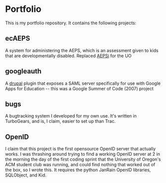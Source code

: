 Portfolio
=========

This is my portfolio repository. It contains the following projects:

ecAEPS
------

A system for administering the AEPS, which is an assessment 
given to kids that are developmentally disabled. Replaced 
[AEPSi](http://www.aepsinteractive.com/index.htm) for the UO

googleauth
----------

A [drupal](http://drupal.org) plugin that exposes a SAML server specifically for 
use with Google Apps for Education -- this was a Google Summer of Code 
(2007) project

bugs
----

A bugtracking system I developed for my own use. It's written in TurboGears, and is, I claim,
easier to set up than Trac.

OpenID
------

I claim that this project is the first opensource OpenID server that actually works. I was thrashing around trying to find a working OpenID server at 2 in the morning the day 
of the first coding sprint that the University of Oregon's ACM student club was running, and could find nothing that worked out of the box, so I wrote this. It requires the 
python JanRain OpenID libraries, SQLObject, and Kid.
